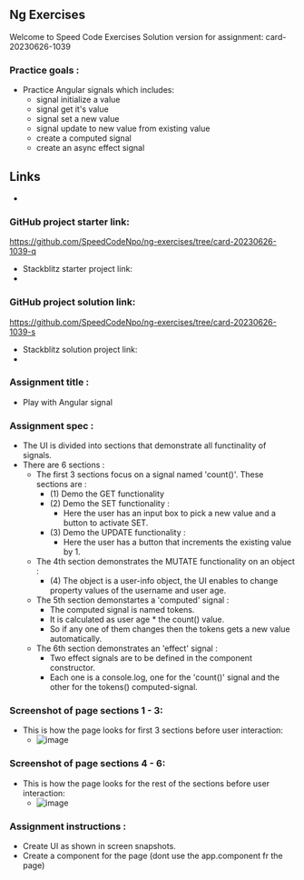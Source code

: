 ## Ng Exercises
Welcome to Speed Code Exercises
Solution version for assignment: card-20230626-1039

### Practice goals :

- Practice Angular signals which includes:
  - signal initialize a value
  - signal get it's value
  - signal set a new value
  - signal update to new value from existing value
  - create a computed signal
  - create an async effect signal

## Links
- 
### GitHub project starter link:
   https://github.com/SpeedCodeNpo/ng-exercises/tree/card-20230626-1039-q

- Stackblitz starter project link:
-
### GitHub project solution link:
   https://github.com/SpeedCodeNpo/ng-exercises/tree/card-20230626-1039-s

- Stackblitz solution project link:
- 

### Assignment title :
- Play with Angular signal

### Assignment spec :
- The UI is divided into sections that demonstrate all functinality of signals.
- There are 6 sections :
  - The first 3 sections focus on a signal named 'count()'. These sections are :
    - (1) Demo the GET functionality
    - (2) Demo the SET functionality :
        - Here the user has an input box to pick a new value and a button to activate SET.
    - (3) Demo the UPDATE functionality :
        - Here the user has a button that increments the existing value by 1.
  - The 4th section demonstrates the MUTATE functionality on an object :
    - (4) The object is a user-info object, the UI enables to change property values of the username and user age.
  - The 5th section demonstartes a 'computed' signal :
    - The computed signal is named tokens.
    - It is calculated as user age * the count() value.
    - So if any one of them changes then the tokens gets a new value automatically.
  - The 6th section demonstrates an 'effect' signal :
    - Two effect signals are to be defined in the component constructor.
    - Each one is a console.log, one for the 'count()' signal and the other for the tokens() computed-signal.


### Screenshot of page sections 1 - 3:
- This is how the page looks for first 3 sections before user interaction:
  - ![image](https://github.com/SpeedCodeNpo/ng-exercises/assets/132397719/590cb8c9-7723-49ce-a309-1e90affabc5a)

### Screenshot of page sections 4 - 6:
- This is how the page looks for the rest of the sections before user interaction:
  - ![image](https://github.com/SpeedCodeNpo/ng-exercises/assets/132397719/4c90c1a7-a039-417b-9bff-07d0c577fbc7)


### Assignment instructions :

- Create UI as shown in screen snapshots.
- Create a component for the page (dont use the app.component fr the page)
